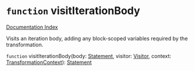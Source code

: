 # `function` visitIterationBody

[Documentation Index](../README.md)

Visits an iteration body, adding any block-scoped variables required by the transformation.

`function` visitIterationBody(body: [Statement](../interface.Statement/README.md), visitor: [Visitor](../type.Visitor/README.md), context: [TransformationContext](../interface.TransformationContext/README.md)): [Statement](../interface.Statement/README.md)